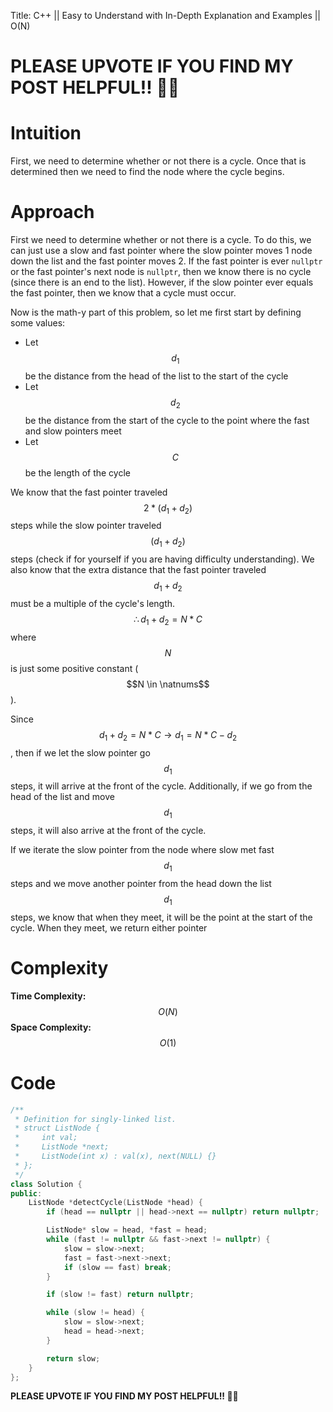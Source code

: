 Title: C++ || Easy to Understand with In-Depth Explanation and Examples || O(N)

# PLEASE UPVOTE IF YOU FIND MY POST HELPFUL!! 🥺😁

# Intuition

First, we need to determine whether or not there is a cycle. Once that is determined then we need to find the node where the cycle begins.

# Approach

First we need to determine whether or not there is a cycle. To do this, we can just use a slow and fast pointer where the slow pointer moves 1 node down the list and the fast pointer moves 2. If the fast pointer is ever `nullptr` or the fast pointer's next node is `nullptr`, then we know there is no cycle (since there is an end to the list). However, if the slow pointer ever equals the fast pointer, then we know that a cycle must occur.

Now is the math-y part of this problem, so let me first start by defining some values:
* Let $$d_1$$ be the distance from the head of the list to the start of the cycle
* Let $$d_2$$ be the distance from the start of the cycle to the point where the fast and slow pointers meet
* Let $$C$$ be the length of the cycle

We know that the fast pointer traveled $$2* (d_1 + d_2)$$ steps while the slow pointer traveled $$(d_1 + d_2)$$ steps (check if for yourself if you are having difficulty understanding). We also know that the extra distance that the fast pointer traveled $$d_1 + d_2$$ must be a multiple of the cycle's length. $$\therefore d_1 + d_2 = N * C$$ where $$N$$ is just some positive constant ($$N \in \natnums$$).

Since $$d_1 + d_2 = N * C \rightarrow d_1 = N*C - d_2$$, then if we let the slow pointer go $$d_1$$ steps, it will arrive at the front of the cycle. Additionally, if we go from the head of the list and move $$d_1$$ steps, it will also arrive at the front of the cycle.

If we iterate the slow pointer from the node where slow met fast $$d_1$$ steps and we move another pointer from the head down the list $$d_1$$ steps, we know that when they meet, it will be the point at the start of the cycle. When they meet, we return either pointer

# Complexity

**Time Complexity:** $$O(N)$$
**Space Complexity:** $$O(1)$$

# Code

```c++
/**
 * Definition for singly-linked list.
 * struct ListNode {
 *     int val;
 *     ListNode *next;
 *     ListNode(int x) : val(x), next(NULL) {}
 * };
 */
class Solution {
public:
    ListNode *detectCycle(ListNode *head) {
        if (head == nullptr || head->next == nullptr) return nullptr;

        ListNode* slow = head, *fast = head;
        while (fast != nullptr && fast->next != nullptr) {
            slow = slow->next;
            fast = fast->next->next;
            if (slow == fast) break;
        }

        if (slow != fast) return nullptr;

        while (slow != head) {
            slow = slow->next;
            head = head->next;
        }

        return slow;
    }
};
```

**PLEASE UPVOTE IF YOU FIND MY POST HELPFUL!! 🥺😁**